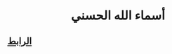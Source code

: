 <h1 align = "center"> أسماء الله الحسني </h1>

## [الرابط](https://ashrafemad097.github.io/Names-of-Allah/)
